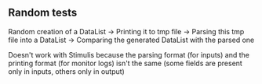 
## Random tests
Random creation of a DataList
-> Printing it to tmp file
-> Parsing this tmp file into a DataList
-> Comparing the generated DataList with the parsed one


Doesn't work with Stimulis because the parsing format (for inputs) and the printing format (for monitor logs) isn't the
same (some fields are present only in inputs, others only in output)

